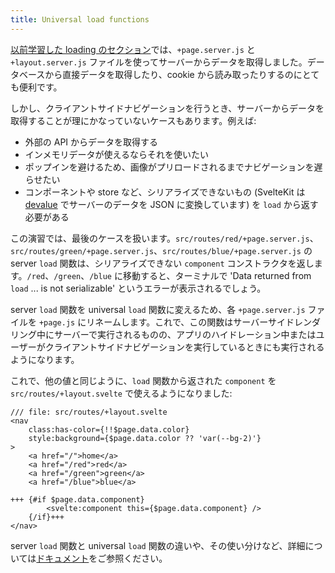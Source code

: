 ```yaml
---
title: Universal load functions
---
```


[以前学習した loading のセクション](page-data)では、`+page.server.js` と `+layout.server.js` ファイルを使ってサーバーからデータを取得しました。データベースから直接データを取得したり、cookie から読み取ったりするのにとても便利です。

しかし、クライアントサイドナビゲーションを行うとき、サーバーからデータを取得することが理にかなっていないケースもあります。例えば:

- 外部の API からデータを取得する
- インメモリデータが使えるならそれを使いたい
- ポップインを避けるため、画像がプリロードされるまでナビゲーションを遅らせたい
- コンポーネントや store など、シリアライズできないもの (SvelteKit は [devalue](https://github.com/Rich-Harris/devalue) でサーバーのデータを JSON に変換しています) を `load` から返す必要がある

この演習では、最後のケースを扱います。`src/routes/red/+page.server.js`、`src/routes/green/+page.server.js`、`src/routes/blue/+page.server.js` の server `load` 関数は、シリアライズできない `component` コンストラクタを返します。`/red`、`/green`、`/blue` に移動すると、ターミナルで 'Data returned from `load` ... is not serializable' というエラーが表示されるでしょう。

server `load` 関数を universal `load` 関数に変えるため、各 `+page.server.js` ファイルを `+page.js` にリネームします。これで、この関数はサーバーサイドレンダリング中にサーバーで実行されるものの、アプリのハイドレーション中またはユーザーがクライアントサイドナビゲーションを実行しているときにも実行されるようになります。

これで、他の値と同じように、`load` 関数から返された `component` を `src/routes/+layout.svelte` で使えるようになりました:

```svelte
/// file: src/routes/+layout.svelte
<nav
	class:has-color={!!$page.data.color}
	style:background={$page.data.color ?? 'var(--bg-2)'}
>
	<a href="/">home</a>
	<a href="/red">red</a>
	<a href="/green">green</a>
	<a href="/blue">blue</a>

+++	{#if $page.data.component}
		<svelte:component this={$page.data.component} />
	{/if}+++
</nav>
```

server `load` 関数と universal `load` 関数の違いや、その使い分けなど、詳細については[ドキュメント](https://kit.svelte.jp/docs/load#shared-vs-server)をご参照ください。
